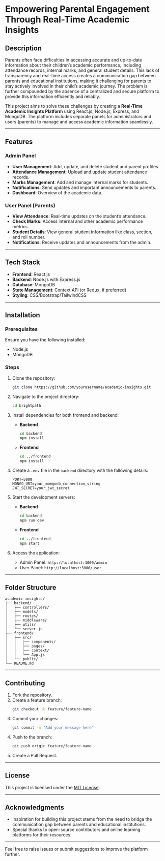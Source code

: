 # Empowering Parental Engagement Through Real-Time Academic Insights

## Description
Parents often face difficulties in accessing accurate and up-to-date information about their children’s academic performance, including attendance records, internal marks, and general student details. This lack of transparency and real-time access creates a communication gap between parents and educational institutions, making it challenging for parents to stay actively involved in their child’s academic journey. The problem is further compounded by the absence of a centralized and secure platform to provide this information efficiently and reliably.

This project aims to solve these challenges by creating a **Real-Time Academic Insights Platform** using React.js, Node.js, Express, and MongoDB. The platform includes separate panels for administrators and users (parents) to manage and access academic information seamlessly.

---

## Features

### Admin Panel
- **User Management**: Add, update, and delete student and parent profiles.
- **Attendance Management**: Upload and update student attendance records.
- **Marks Management**: Add and manage internal marks for students.
- **Notifications**: Send updates and important announcements to parents.
- **Dashboard**: Overview of the academic data.

### User Panel (Parents)
- **View Attendance**: Real-time updates on the student’s attendance.
- **Check Marks**: Access internal and other academic performance metrics.
- **Student Details**: View general student information like class, section, and roll number.
- **Notifications**: Receive updates and announcements from the admin.

---

## Tech Stack
- **Frontend**: React.js
- **Backend**: Node.js with Express.js
- **Database**: MongoDB
- **State Management**: Context API (or Redux, if preferred)
- **Styling**: CSS/Bootstrap/TailwindCSS

---

## Installation

### Prerequisites
Ensure you have the following installed:
- Node.js
- MongoDB

### Steps
1. Clone the repository:
   ```bash
   git clone https://github.com/yourusername/academic-insights.git
   ```
2. Navigate to the project directory:
   ```bash
   cd brightpath
   ```

3. Install dependencies for both frontend and backend:

   - **Backend**
     ```bash
     cd backend
     npm install
     ```
   - **Frontend**
     ```bash
     cd ../frontend
     npm install
     ```

4. Create a `.env` file in the `backend` directory with the following details:
   ```env
   PORT=5000
   MONGO_URI=your_mongodb_connection_string
   JWT_SECRET=your_jwt_secret
   ```

5. Start the development servers:

   - **Backend**
     ```bash
     cd backend
     npm run dev
     ```
   - **Frontend**
     ```bash
     cd ../frontend
     npm start
     ```

6. Access the application:
   - Admin Panel: `http://localhost:3000/admin`
   - User Panel: `http://localhost:3000/user`

---

## Folder Structure
```
academic-insights/
├── backend/
│   ├── controllers/
│   ├── models/
│   ├── routes/
│   ├── middleware/
│   ├── utils/
│   └── server.js
├── frontend/
│   ├── src/
│   │   ├── components/
│   │   ├── pages/
│   │   ├── context/
│   │   └── App.js
│   └── public/
└── README.md
```

---

## Contributing
1. Fork the repository.
2. Create a feature branch:
   ```bash
   git checkout -b feature/feature-name
   ```
3. Commit your changes:
   ```bash
   git commit -m "Add your message here"
   ```
4. Push to the branch:
   ```bash
   git push origin feature/feature-name
   ```
5. Create a Pull Request.

---

## License
This project is licensed under the [MIT License](LICENSE).

---

## Acknowledgments
- Inspiration for building this project stems from the need to bridge the communication gap between parents and educational institutions.
- Special thanks to open-source contributors and online learning platforms for their resources.

---

Feel free to raise issues or submit suggestions to improve the platform further.

